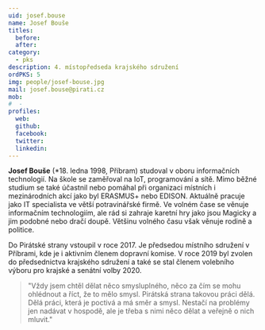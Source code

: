 ```yaml
---
uid: josef.bouse
name: Josef Bouše
titles:
  before: 
  after: 
category:
  - pks
description: 4. místopředseda krajského sdružení
ordPKS: 5
img: people/josef-bouse.jpg
mail: josef.bouse@pirati.cz
mob:
#  - 
profiles:
  web: 
  github:
  facebook:
  twitter:
  linkedin:
---
```


**Josef Bouše** (*18. ledna 1998, Příbram) studoval v oboru informačních technologií. Na škole se zaměřoval na IoT, programování a sítě. Mimo běžné studium se také účastnil nebo pomáhal při organizaci místních i mezinárodních akcí jako byl ERASMUS+ nebo EDISON. Aktuálně pracuje jako IT specialista ve větší potravinářské firmě. Ve volném čase se věnuje informačním technologiím, ale rád si zahraje karetní hry jako jsou Magicky a jim podobné nebo dračí doupě. Většinu volného času však věnuje rodině a politice.

Do Pirátské strany vstoupil v roce 2017. Je předsedou místního sdružení v Příbrami, kde je i aktivním členem dopravní komise. V roce 2019 byl zvolen do předsednictva krajského sdružení a také se stal členem volebního výboru pro krajské a senátní volby 2020.

> "Vždy jsem chtěl dělat něco smysluplného, něco za čím se mohu ohlédnout a říct, že to mělo smysl. Pirátská strana takovou práci dělá. Dělá práci, která je poctivá a má směr a smysl. Nestačí na problémy jen nadávat v hospodě, ale je třeba s nimi něco dělat a veřejně o nich mluvit."

